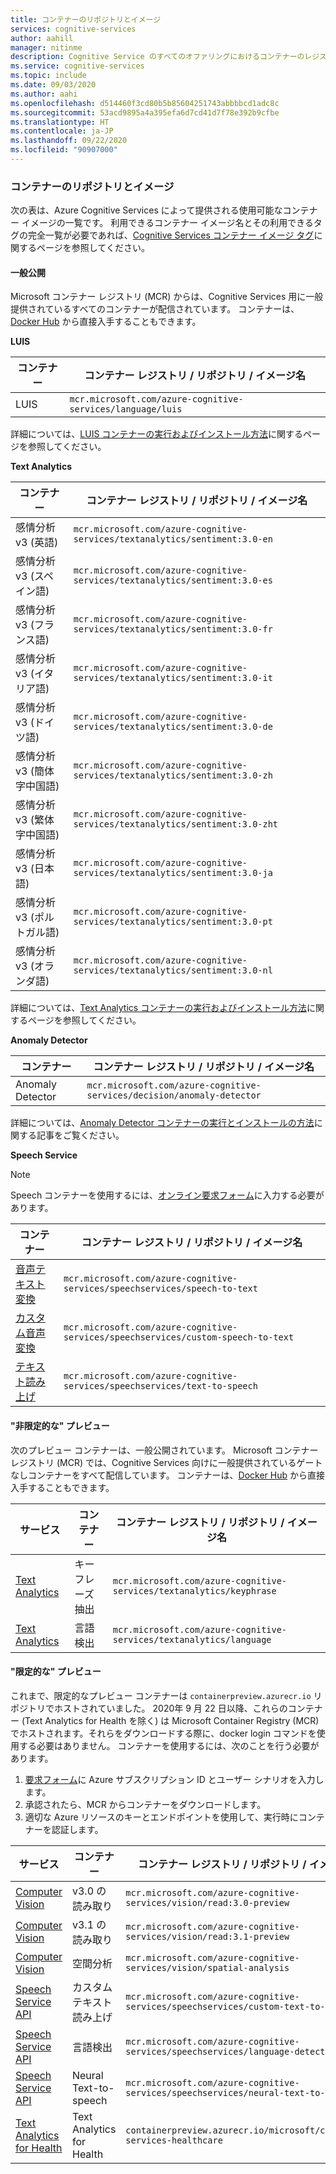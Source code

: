 ```yaml
---
title: コンテナーのリポジトリとイメージ
services: cognitive-services
author: aahill
manager: nitinme
description: Cognitive Service のすべてのオファリングにおけるコンテナーのレジストリ、リポジトリ、イメージ名を表す 2 つの表を示します。
ms.service: cognitive-services
ms.topic: include
ms.date: 09/03/2020
ms.author: aahi
ms.openlocfilehash: d514460f3cd80b5b85604251743abbbbcd1adc8c
ms.sourcegitcommit: 53acd9895a4a395efa6d7cd41d7f78e392b9cfbe
ms.translationtype: HT
ms.contentlocale: ja-JP
ms.lasthandoff: 09/22/2020
ms.locfileid: "90907000"
---
```

### <a name="container-repositories-and-images"></a>コンテナーのリポジトリとイメージ

次の表は、Azure Cognitive Services によって提供される使用可能なコンテナー イメージの一覧です。 利用できるコンテナー イメージ名とその利用できるタグの完全一覧が必要であれば、[Cognitive Services コンテナー イメージ タグ](../container-image-tags.md)に関するページを参照してください。 

#### <a name="generally-available"></a>一般公開 

Microsoft コンテナー レジストリ (MCR) からは、Cognitive Services 用に一般提供されているすべてのコンテナーが配信されています。 コンテナーは、[Docker Hub](https://hub.docker.com/_/microsoft-azure-cognitive-services) から直接入手することもできます。

**LUIS**

| コンテナー | コンテナー レジストリ / リポジトリ / イメージ名 |
|--|--|
| LUIS | `mcr.microsoft.com/azure-cognitive-services/language/luis` |

詳細については、[LUIS コンテナーの実行およびインストール方法](../../LUIS/luis-container-howto.md)に関するページを参照してください。

**Text Analytics**

| コンテナー | コンテナー レジストリ / リポジトリ / イメージ名 |
|--|--|
| 感情分析 v3 (英語) | `mcr.microsoft.com/azure-cognitive-services/textanalytics/sentiment:3.0-en` |
| 感情分析 v3 (スペイン語) | `mcr.microsoft.com/azure-cognitive-services/textanalytics/sentiment:3.0-es` |
| 感情分析 v3 (フランス語) | `mcr.microsoft.com/azure-cognitive-services/textanalytics/sentiment:3.0-fr` |
| 感情分析 v3 (イタリア語) | `mcr.microsoft.com/azure-cognitive-services/textanalytics/sentiment:3.0-it` |
| 感情分析 v3 (ドイツ語) | `mcr.microsoft.com/azure-cognitive-services/textanalytics/sentiment:3.0-de` |
| 感情分析 v3 (簡体字中国語) | `mcr.microsoft.com/azure-cognitive-services/textanalytics/sentiment:3.0-zh` |
| 感情分析 v3 (繁体字中国語) | `mcr.microsoft.com/azure-cognitive-services/textanalytics/sentiment:3.0-zht` |
| 感情分析 v3 (日本語) | `mcr.microsoft.com/azure-cognitive-services/textanalytics/sentiment:3.0-ja` |
| 感情分析 v3 (ポルトガル語) | `mcr.microsoft.com/azure-cognitive-services/textanalytics/sentiment:3.0-pt` |
| 感情分析 v3 (オランダ語) | `mcr.microsoft.com/azure-cognitive-services/textanalytics/sentiment:3.0-nl` |

詳細については、[Text Analytics コンテナーの実行およびインストール方法](../../text-analytics/how-tos/text-analytics-how-to-install-containers.md)に関するページを参照してください。

**Anomaly Detector** 

| コンテナー | コンテナー レジストリ / リポジトリ / イメージ名 |
|--|--|
| Anomaly Detector | `mcr.microsoft.com/azure-cognitive-services/decision/anomaly-detector` |

詳細については、[Anomaly Detector コンテナーの実行とインストールの方法](../../anomaly-detector/anomaly-detector-container-howto.md)に関する記事をご覧ください。

**Speech Service**

> [!NOTE]
> Speech コンテナーを使用するには、[オンライン要求フォーム](https://aka.ms/csgate)に入力する必要があります。

| コンテナー | コンテナー レジストリ / リポジトリ / イメージ名 |
|--|--|
| [音声テキスト変換](../../speech-service/speech-container-howto.md?tab=stt) | `mcr.microsoft.com/azure-cognitive-services/speechservices/speech-to-text` |
| [カスタム音声変換](../../speech-service/speech-container-howto.md?tab=cstt) | `mcr.microsoft.com/azure-cognitive-services/speechservices/custom-speech-to-text` |
| [テキスト読み上げ](../../speech-service/speech-container-howto.md?tab=tts) | `mcr.microsoft.com/azure-cognitive-services/speechservices/text-to-speech` |

#### <a name="ungated-preview"></a>"非限定的な" プレビュー 

次のプレビュー コンテナーは、一般公開されています。 Microsoft コンテナー レジストリ (MCR) では、Cognitive Services 向けに一般提供されているゲートなしコンテナーをすべて配信しています。 コンテナーは、[Docker Hub](https://hub.docker.com/_/microsoft-azure-cognitive-services) から直接入手することもできます。

| サービス | コンテナー | コンテナー レジストリ / リポジトリ / イメージ名 |
|--|--|--|
| [Text Analytics](../../text-analytics/how-tos/text-analytics-how-to-install-containers.md) | キー フレーズ抽出 | `mcr.microsoft.com/azure-cognitive-services/textanalytics/keyphrase` |
| [Text Analytics](../../text-analytics/how-tos/text-analytics-how-to-install-containers.md) | 言語検出 | `mcr.microsoft.com/azure-cognitive-services/textanalytics/language` |


#### <a name="gated-preview"></a>"限定的な" プレビュー

これまで、限定的なプレビュー コンテナーは `containerpreview.azurecr.io` リポジトリでホストされていました。 2020年 9 月 22 日以降、これらのコンテナー (Text Analytics for Health を除く) は Microsoft Container Registry (MCR) でホストされます。それらをダウンロードする際に、docker login コマンドを使用する必要はありません。 コンテナーを使用するには、次のことを行う必要があります。

1. [要求フォーム](https://aka.ms/csgate)に Azure サブスクリプション ID とユーザー シナリオを入力します。 
2. 承認されたら、MCR からコンテナーをダウンロードします。 
3. 適切な Azure リソースのキーとエンドポイントを使用して、実行時にコンテナーを認証します。 

| サービス | コンテナー | コンテナー レジストリ / リポジトリ / イメージ名 |
|--|--|--|
| [Computer Vision](../../Computer-vision/computer-vision-how-to-install-containers.md) | v3.0 の読み取り | `mcr.microsoft.com/azure-cognitive-services/vision/read:3.0-preview` |
| [Computer Vision](../../Computer-vision/computer-vision-how-to-install-containers.md) | v3.1 の読み取り | `mcr.microsoft.com/azure-cognitive-services/vision/read:3.1-preview` |
| [Computer Vision](https://docs.microsoft.com/azure/cognitive-services/computer-vision/spatial-analysis-container) | 空間分析 | `mcr.microsoft.com/azure-cognitive-services/vision/spatial-analysis` |
| [Speech Service API](../../speech-service/speech-container-howto.md?tab=ctts) | カスタム テキスト読み上げ | `mcr.microsoft.com/azure-cognitive-services/speechservices/custom-text-to-speech` |
| [Speech Service API](../../speech-service/speech-container-howto.md?tab=lid) | 言語検出 | `mcr.microsoft.com/azure-cognitive-services/speechservices/language-detection` |
| [Speech Service API](../../speech-service/speech-container-howto.md?tab=ntts) | Neural Text-to-speech | `mcr.microsoft.com/azure-cognitive-services/speechservices/neural-text-to-speech` |
| [Text Analytics for Health](../../text-analytics/how-tos/text-analytics-how-to-install-containers.md?tabs=health) | Text Analytics for Health | `containerpreview.azurecr.io/microsoft/cognitive-services-healthcare` |

